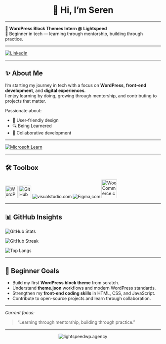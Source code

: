 <h1 align="center">
    👋 Hi, I’m Seren  
</h1>

---

💼 **WordPress Block Themes Intern @ Lightspeed**  
🌱 Beginner in tech — learning through mentorship, building through practice.  

---

<p align="left">
  <a href="https://www.linkedin.com/in/serenvdmerwe" target="_blank">
    <img src="https://img.shields.io/badge/LinkedIn-0A66C2?style=for-the-badge&logo=linkedin&logoColor=white" alt="LinkedIn"/>
  </a>
</p>  

---

## ✨ About Me
I’m starting my journey in tech with a focus on **WordPress**, **front-end development**, and **digital experiences**.  
I enjoy learning by doing, growing through mentorship, and contributing to projects that matter.  

Passionate about:
- 🎨 User-friendly design  
- 🔍 Being Learnered  
- 🤝 Collaborative development  

---

[![Microsoft Learn](https://img.shields.io/badge/Microsoft%20Learn-258FFA?style=for-the-badge&logo=microsoft&logoColor=white)](https://learn.microsoft.com/en-us/users/serenvdmerwe/)


---
## 🛠️ Toolbox

<p align="left">
  <img src="https://cdn.simpleicons.org/wordpress/21759B" alt="WordPress" width="40" height="40"/> 
  <img src="https://cdn.simpleicons.org/github/FFFFFF" alt="GitHub" width="40" height="40"/> 
  <img src="https://cdn.brandfetch.io/visualstudio.com/w/40/h/40/logo?c=1idZTokSk_yf1JXz6gN" alt="visualstudio.com" /> 
  <img src="https://cdn.brandfetch.io/figma.com/w/40/h/40?c=1idZTokSk_yf1JXz6gN" alt="Figma,com" /> 
  <img src="https://cdn.brandfetch.io/woocommerce.com/w/155/h/40/logo?c=1idZTokSk_yf1JXz6gN" alt="WooCommerce.com" width="50" height="60" /> 

</p>  

---

## 📊 GitHub Insights  

![GitHub Stats](https://github-readme-stats.vercel.app/api?username=serenvdmerwe&show_icons=true&bg_color=0d1117&title_color=58a6ff&text_color=c9d1d9&icon_color=ff7b72&border_color=30363d)  

![GitHub Streak](https://streak-stats.demolab.com/?user=serenvdmerwe&background=0d1117&ring=58a6ff&fire=ff7b72&currStreakLabel=34d058&sideNums=c9d1d9&currStreakNum=79c0ff&dates=8b949e&sideLabels=58a6ff&border=30363d)

![Top Langs](https://github-readme-stats.vercel.app/api/top-langs/?username=serenvdmerwe&layout=compact&bg_color=0d1117&title_color=58a6ff&text_color=c9d1d9&icon_color=79c0ff&border_color=30363d)  



---

## 🎯 Beginner Goals
- Build my first **WordPress block theme** from scratch.  
- Understand **theme.json** workflows and modern WordPress standards.  
- Strengthen my **front-end coding skills** in HTML, CSS, and JavaScript.  
- Contribute to open-source projects and learn through collaboration.  

---

 *Current focus:*  
> “Learning through mentorship, building through practice.”  

---

<p align="center">
   <img src="https://cdn.brandfetch.io/lightspeedwp.agency/w/279/h/60/theme/light/logo?c=1idZTokSk_yf1JXz6gN" alt="lightspeedwp.agency" />

</p>  

<!--
**serenvdmerwe/serenvdmerwe** is a ✨ _special_ ✨ repository because its `README.md` (this file) appears on your GitHub profile.

Here are some ideas to get you started:

- 🔭 I’m currently working on ...
- 🌱 I’m currently learning ...
- 👯 I’m looking to collaborate on ...
- 🤔 I’m looking for help with ...
- 💬 Ask me about ...
- 📫 How to reach me: ...
- 😄 Pronouns: ...
- ⚡ Fun fact: ...
-->
